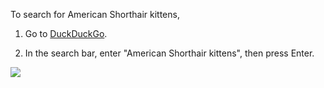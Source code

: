 To search for American Shorthair kittens,

1. Go to [DuckDuckGo](https://www.duckduckgo.com).

   [comment]: # (step { "goTo": { "url": "https://www.duckduckgo.com" } })
   [comment]: # (step { "startRecording": { "path": "search-results.gif" } })

2. In the search bar, enter "American Shorthair kittens", then press Enter.

   [comment]: # (step { "find": { "selector": "#searchbox_input", "click": true } })
   [comment]: # (step { "type": { "keys": ["American Shorthair kittens", "$ENTER$"] } })
   [comment]: # (step { "find": { "selector": "[data-testid='web-vertical']" } })
   [comment]: # (step { "stopRecording": {} })

![](search-results.gif)
